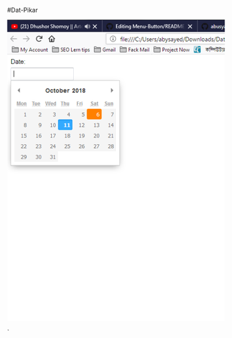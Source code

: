 
#Dat-Pikar


<img src="https://raw.githubusercontent.com/abusyaid512/Dat-Pikar/master/Screenshot_1.png"/>

`

